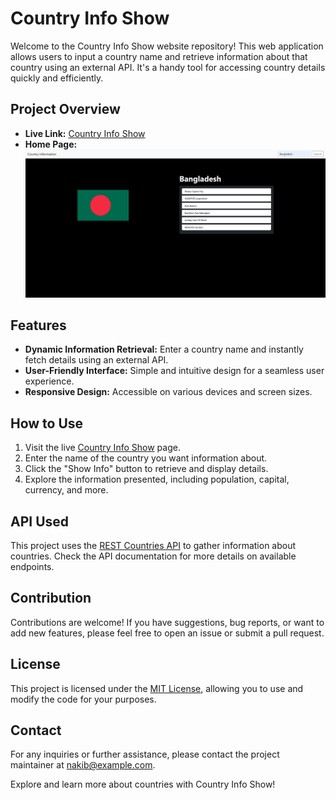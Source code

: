 # Country Info Show

Welcome to the Country Info Show website repository! This web application allows users to input a country name and retrieve information about that country using an external API. It's a handy tool for accessing country details quickly and efficiently.

## Project Overview

- **Live Link:** [Country Info Show](https://nakib00.github.io/country-info-show/)
- **Home Page:**
  ![Home Page](https://github.com/Nakib00/country-info-show/blob/main/screencapture-nakib00-github-io-country-info-show-2024-01-25-00_34_40.png?raw=true)

## Features

- **Dynamic Information Retrieval:** Enter a country name and instantly fetch details using an external API.
- **User-Friendly Interface:** Simple and intuitive design for a seamless user experience.
- **Responsive Design:** Accessible on various devices and screen sizes.

## How to Use

1. Visit the live [Country Info Show](https://nakib00.github.io/country-info-show/) page.
2. Enter the name of the country you want information about.
3. Click the "Show Info" button to retrieve and display details.
4. Explore the information presented, including population, capital, currency, and more.

## API Used

This project uses the [REST Countries API](https://restcountries.com/) to gather information about countries. Check the API documentation for more details on available endpoints.

## Contribution

Contributions are welcome! If you have suggestions, bug reports, or want to add new features, please feel free to open an issue or submit a pull request.

## License

This project is licensed under the [MIT License](LICENSE), allowing you to use and modify the code for your purposes.

## Contact

For any inquiries or further assistance, please contact the project maintainer at [nakib@example.com](mailto:nakib@example.com).

Explore and learn more about countries with Country Info Show!
